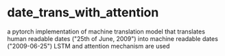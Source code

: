 # date_trans_with_attention
a pytorch implementation of machine translation model that translates human readable dates ("25th of June, 2009") into machine readable dates ("2009-06-25")
LSTM and attention mechanism are used
